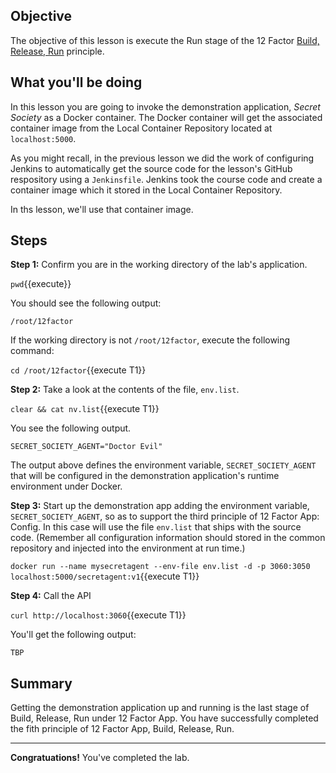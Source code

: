 ## Objective
The objective of this lesson is execute the Run stage of the 12 Factor [Build, Release, Run](https://12factor.net/build-release-run) principle.

## What you'll be doing

In this lesson you are going to invoke the demonstration application, *Secret Society* as a Docker container. The Docker container will get the associated container image from the Local Container Repository located at `localhost:5000`.

As you might recall, in the previous lesson we did the work of configuring Jenkins to automatically get the source code for the lesson's GitHub respository using a `Jenkinsfile`. Jenkins took the course code and create a container image which it stored in the Local Container Repository.

In ths lesson, we'll use that container image.


## Steps

**Step 1:** Confirm you are in the working directory of the lab's application.

`pwd`{{execute}}

You should see the following output:

`/root/12factor`

If the working directory is not `/root/12factor`, execute the following command:

`cd /root/12factor`{{execute T1}}

**Step 2:** Take a look at the contents of the file, `env.list`.

`clear && cat nv.list`{{execute T1}}

You see the following output.

```
SECRET_SOCIETY_AGENT="Doctor Evil"

```
The output above defines the environment variable, `SECRET_SOCIETY_AGENT` that will be configured in the demonstration application's runtime environment under Docker.

**Step 3:** Start up the demonstration app adding the environment variable, `SECRET_SOCIETY_AGENT`, so as to support the third principle of 12 Factor App: Config. In this case will use the file `env.list` that ships with the source code. (Remember all configuration information should stored in the common repository and injected into the environment at run time.)

`docker run --name mysecretagent --env-file env.list -d -p 3060:3050 localhost:5000/secretagent:v1`{{execute T1}}

**Step 4:** Call the API

`curl http://localhost:3060`{{execute T1}}

You'll get the following output:

```
TBP

```

## Summary

Getting the demonstration application up and running is the last stage of Build, Release, Run under 12 Factor App. You have successfully completed the fith principle of 12 Factor App, Build, Release, Run.

---

**Congratuations!** You've completed the lab.


